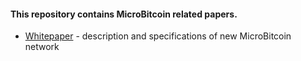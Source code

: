 #### This repository contains MicroBitcoin related papers.

- [Whitepaper](whitepaper.md) - description and specifications of new MicroBitcoin network
